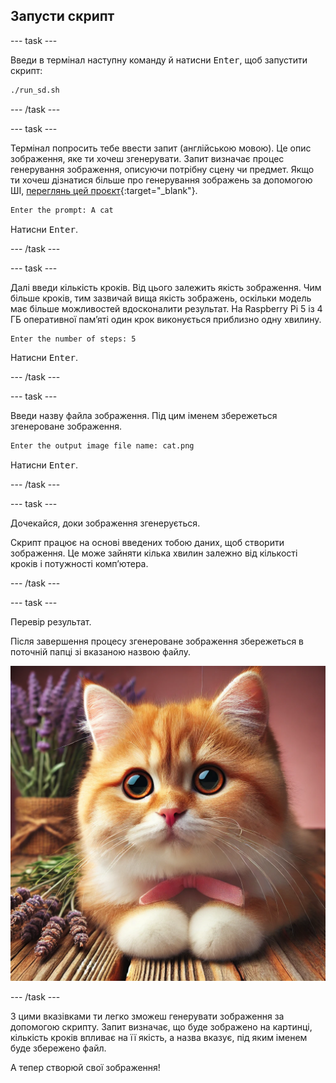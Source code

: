 ## Запусти скрипт

--- task ---

Введи в термінал наступну команду й натисни <kbd>Enter</kbd>, щоб запустити скрипт:

```bash
./run_sd.sh
```

--- /task ---

--- task ---

Термінал попросить тебе ввести запит (англійською мовою). Це опис зображення, яке ти хочеш згенерувати. Запит визначає процес генерування зображення, описуючи потрібну сцену чи предмет. Якщо ти хочеш дізнатися більше про генерування зображень за допомогою ШІ, [переглянь цей проєкт](https://projects.raspberrypi.org/uk-UA/projects/ai-image-prompt/){:target="_blank"}.

```bash
Enter the prompt: A cat
```

Натисни <kbd>Enter</kbd>.

--- /task ---

--- task ---

Далі введи кількість кроків. Від цього залежить якість зображення. Чим більше кроків, тим зазвичай вища якість зображень, оскільки модель має більше можливостей вдосконалити результат. На Raspberry Pi 5 із 4 ГБ оперативної пам’яті один крок виконується приблизно одну хвилину.

```bash
Enter the number of steps: 5
```

Натисни <kbd>Enter</kbd>.

--- /task ---

--- task ---

Введи назву файла зображення. Під цим іменем збережеться згенероване зображення.

```bash
Enter the output image file name: cat.png
```

Натисни <kbd>Enter</kbd>.

--- /task ---

--- task ---

Дочекайся, доки зображення згенерується.

Скрипт працює на основі введених тобою даних, щоб створити зображення. Це може зайняти кілька хвилин залежно від кількості кроків і потужності комп’ютера.

--- /task ---

--- task ---

Перевір результат.

Після завершення процесу згенероване зображення збережеться в поточній папці зі вказаною назвою файлу.

![Біло-руде кошеня з великими виразними очима та рожевим носиком лежить на дерев’яній поверхні. На шиї у кошеняти рожевий бантик. На задньому плані лежать гілочки лаванди та обгорнутий мішковиною пучок квітів лаванди на ніжно-рожевому тлі.](images/cat.jpg)

--- /task ---

З цими вказівками ти легко зможеш генерувати зображення за допомогою скрипту. Запит визначає, що буде зображено на картинці, кількість кроків впливає на її якість, а назва вказує, під яким іменем буде збережено файл.

А тепер створюй свої зображення!
